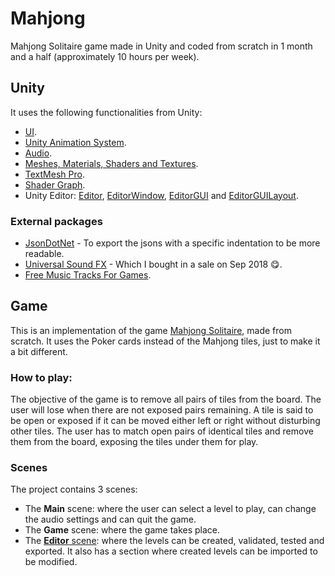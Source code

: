 # Mahjong

Mahjong Solitaire game made in Unity and coded from scratch in 1 month and a half (approximately 10 hours per week).

## Unity

It uses the following functionalities from Unity:
- [UI](https://docs.unity3d.com/Manual/UIToolkits.html).
- [Unity Animation System](https://docs.unity3d.com/Manual/AnimationOverview.html).
- [Audio](https://docs.unity3d.com/Manual/Audio.html).
- [Meshes, Materials, Shaders and Textures](https://docs.unity3d.com/Manual/Shaders.html).
- [TextMesh Pro](https://docs.unity3d.com/Manual/com.unity.textmeshpro.html).
- [Shader Graph](https://unity.com/shader-graph).
- Unity Editor: [Editor](https://docs.unity3d.com/ScriptReference/Editor.html), [EditorWindow](https://docs.unity3d.com/ScriptReference/EditorWindow.html), [EditorGUI](https://docs.unity3d.com/ScriptReference/EditorGUI.html) and [EditorGUILayout](https://docs.unity3d.com/ScriptReference/EditorGUILayout.html).

### External packages
- [JsonDotNet](https://assetstore.unity.com/packages/tools/input-management/json-net-for-unity-11347) - To export the jsons with a specific indentation to be more readable.
- [Universal Sound FX](https://assetstore.unity.com/packages/audio/sound-fx/universal-sound-fx-17256) - Which I bought in a sale on Sep 2018 😋.
- [Free Music Tracks For Games](https://assetstore.unity.com/packages/audio/music/free-music-tracks-for-games-156413).

## Game

This is an implementation of the game [Mahjong Solitaire](https://en.wikipedia.org/wiki/Mahjong_solitaire), made from scratch. It uses the Poker cards instead of the Mahjong tiles, just to make it a bit different.

### How to play:

The objective of the game is to remove all pairs of tiles from the board. The user will lose when there are not exposed pairs remaining. A tile is said to be open or exposed if it can be moved either left or right without disturbing other tiles. The user has to match open pairs of identical tiles and remove them from the board, exposing the tiles under them for play.

### Scenes

The project contains 3 scenes:
- The **Main** scene: where the user can select a level to play, can change the audio settings and can quit the game.
- The **Game** scene: where the game takes place.
- The [**Editor** scene](Assets/Scripts/Editor/README.md): where the levels can be created, validated, tested and exported. It also has a section where created levels can be imported to be modified.
